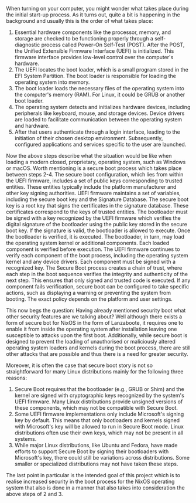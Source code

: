 When turning on your computer, you might wonder what takes place during the initial start-up process. As it turns out, quite a bit is happening in the background and usually this is the order of what takes place:

1. Essential hardware components like the processor, memory, and storage are checked to be functioning properly through a self-diagnostic process called Power-On Self-Test (POST).
After the POST, the Unified Extensible Firmware Interface (UEFI) is initialized. This firmware interface provides low-level control over the computer's hardware.
2. The UEFI locates the boot loader, which is a small program stored in the EFI System Partition. The boot loader is responsible for loading the operating system into memory.
3. The boot loader loads the necessary files of the operating system into the computer's memory (RAM). For Linux, it could be GRUB or another boot loader.
4. The operating system detects and initializes hardware devices, including peripherals like keyboard, mouse, and storage devices. Device drivers are loaded to facilitate communication between the operating system and hardware.
5. After that users authenticate through a login interface, leading to the initiation of their chosen desktop environment. Subsequently, configured applications and services specific to the user are launched.

Now the above steps describe what the situation would be like when loading a modern closed, proprietary, operating system, such as Windows or macOS. Worth mentioning is a secure boot process which takes place between steps 2-4. The secure boot configuration, which lies from within the UEFI firmware, includes a set of public keys corresponding to trusted entities. These entities typically include the platform manufacturer and other key signing authorities. UEFI firmware maintains a set of variables, including the secure boot key and the Signature Database. The secure boot key is a root key that signs the certificates in the signature database. These certificates correspond to the keys of trusted entities. The bootloader must be signed with a key recognized by the UEFI firmware which verifies the digital signature of the bootloader using the public key stored in the secure boot key. If the signature is valid, the bootloader is allowed to execute. Once the bootloader is verified, it is executed. The bootloader, in turn, may load the operating system kernel or additional components. Each loaded component is verified before execution. The UEFI firmware continues to verify each component of the boot process, including the operating system kernel and any device drivers. Each component must be signed with a recognized key. The Secure Boot process creates a chain of trust, where each step in the boot sequence verifies the integrity and authenticity of the next step. This ensures that only signed and trusted code is executed. If any component fails verification, secure boot can be configured to take specific actions, such as displaying a warning or preventing the system from booting. The exact policy depends on the platform and user settings.

This now begs the question: Having already mentioned security boot what other security features are we talking about? Well although there exists a form of secure bot for NixOS in the form of Lanzaboote, it requires one to enable it from inside the operating system after installation leaving one susceptible to attacks upon the first boot. Additionally, while secure boot is designed to prevent the loading of unauthorised or maliciously altered operating system loaders and kernels during the boot process, there are still other attacks that are possible and thus there is a need for greater security. 

Moreover, it is often the case that secure boot story is not so straightforward for many Linux distributions mainly for the following three reasons: 

1. Secure Boot requires that the bootloader (e.g., GRUB or Shim) and the kernel are signed with cryptographic keys recognized by the system's UEFI firmware. Many Linux distributions provide unsigned versions of these components, which may not be compatible with Secure Boot.
2. Some UEFI firmware implementations only include Microsoft's signing key by default. This means that only bootloaders and kernels signed with Microsoft's key will be allowed to run in Secure Boot mode. Linux distributions often use their own keys, which may not be present in all systems.
3. While major Linux distributions, like Ubuntu and Fedora, have made efforts to support Secure Boot by signing their bootloaders with Microsoft's key, there could still be variations across distributions. Some smaller or specialized distributions may not have taken these steps.

The last point in particular is the intended goal of this project which is to realise increased security in the boot process for the NixOS operating system that also is done in a manner that also takes into consideration the above steps of 2 and 3. 


